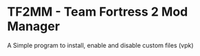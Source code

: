 # TF2MM - Team Fortress 2 Mod Manager
A Simple program to install, enable and disable custom files (vpk)
